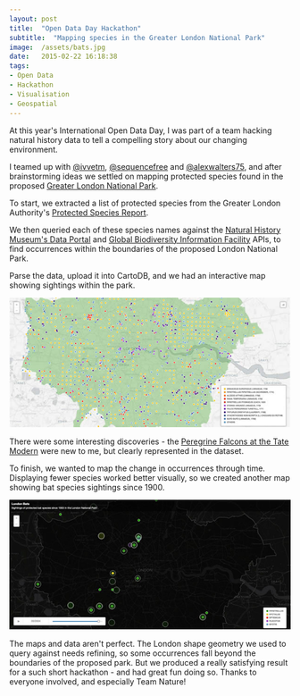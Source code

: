 ```yaml
---
layout: post
title:  "Open Data Day Hackathon"
subtitle:  "Mapping species in the Greater London National Park"
image:  /assets/bats.jpg
date:   2015-02-22 16:18:38
tags:
- Open Data
- Hackathon
- Visualisation
- Geospatial
---
```


At this year's International Open Data Day, I was part of a team hacking natural history data to tell a compelling story about our changing environment.
 
 
 
 

I teamed up with <a target="_blank" rel="nofollow" href="https://twitter.com/ivvetm">@ivvetm</a>, <a target="_blank" rel="nofollow" href="https://twitter.com/sequencefree">@sequencefree</a> and <a target="_blank" rel="nofollow" href="https://twitter.com/alexwalters75">@alexwalters75</a>, and after brainstorming ideas we settled on mapping protected species found in the proposed <a target="_blank" rel="nofollow" href="http://www.greaterlondonnationalpark.org.uk">Greater London National Park</a>.

To start, we extracted a list of protected species from the Greater London Authority's <a target="_blank" rel="nofollow" href="http://legacy.london.gov.uk/mayor/environment/biodiversity/docs/protected_species_in_london.pdf">Protected Species Report</a>.

We then queried each of these species names against the <a target="_blank" rel="nofollow" href="http://data.nhm.ac.uk/">Natural History Museum's Data Portal</a> and <a target="_blank" rel="nofollow" href="http://www.gbif.org/">Global Biodiversity Information Facility</a> APIs, to find occurrences within the boundaries of the proposed London National Park. 

Parse the data, upload it into CartoDB, and we had an interactive map showing sightings within the park.     

<a href="/opendataday/species.html" target="_blank">
    <img src="/assets/140222-specimen-map.jpg" title="London National Park Specimen Map" />
</a>

There were some interesting discoveries - the <a href="http://www.wwww.rspb.org.uk/discoverandenjoynature/seenature/datewithnature/146957-peregrines-at-the-tate-modern">Peregrine Falcons at the Tate Modern</a> were new to me, but clearly represented in the dataset.

To finish, we wanted to map the change in occurrences through time.  Displaying fewer species worked better visually, so we created another map showing bat species sightings since 1900.

<a href="/opendataday/bats.html" target="_blank">
    <img src="/assets/140222-bats-map.jpg" title="London National Park Bats since 1900" />
</a>

The maps and data aren't perfect.  The London shape geometry we used to query against needs refining, so some occurrences fall beyond the boundaries of the proposed park.  But we produced a really satisfying result for a such short hackathon - and had great fun doing so. Thanks to everyone involved, and especially Team Nature!



